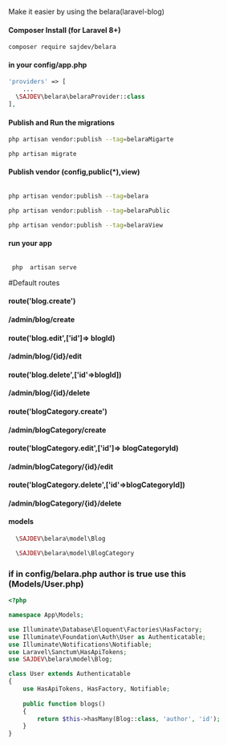 Make it easier by using the belara(laravel-blog)


#### Composer Install (for Laravel 8+)

	composer require sajdev/belara


#### in your config/app.php 
```php
'providers' => [
	...
  \SAJDEV\belara\belaraProvider::class
],
```
#### Publish and Run the migrations

```bash
php artisan vendor:publish --tag=belaraMigarte 

php artisan migrate
```

#### Publish vendor (config,public(*),view)
```bash

php artisan vendor:publish --tag=belara

php artisan vendor:publish --tag=belaraPublic

php artisan vendor:publish --tag=belaraView

```

#### run your app 
```bash

 php  artisan serve

```

#Default routes
#### route('blog.create')
#### /admin/blog/create   

#### route('blog.edit',['id']=> blogId)
#### /admin/blog/{id}/edit

#### route('blog.delete',['id'=>blogId])
#### /admin/blog/{id}/delete

#### route('blogCategory.create')
#### /admin/blogCategory/create   

#### route('blogCategory.edit',['id']=> blogCategoryId)
#### /admin/blogCategory/{id}/edit

#### route('blogCategory.delete',['id'=>blogCategoryId])
#### /admin/blogCategory/{id}/delete







#### models 

```php
  \SAJDEV\belara\model\Blog

  \SAJDEV\belara\model\BlogCategory
```



### if in config/belara.php author is true use this (Models/User.php)
```php
<?php

namespace App\Models;

use Illuminate\Database\Eloquent\Factories\HasFactory;
use Illuminate\Foundation\Auth\User as Authenticatable;
use Illuminate\Notifications\Notifiable;
use Laravel\Sanctum\HasApiTokens;
use SAJDEV\belara\model\Blog;

class User extends Authenticatable
{
    use HasApiTokens, HasFactory, Notifiable;
    
    public function blogs()
    {
        return $this->hasMany(Blog::class, 'author', 'id');
    }
}
```


 




